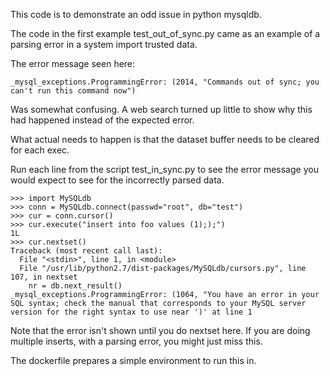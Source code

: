 This code is to demonstrate an odd issue in python mysqldb.

The code in the first example test_out_of_sync.py came as an example of a 
parsing error in a system import trusted data.

The error message seen here:

    _mysql_exceptions.ProgrammingError: (2014, "Commands out of sync; you can't run this command now")

Was somewhat confusing. A web search turned up little to show why this
 had happened instead of the expected error.

What actual needs to happen is that the dataset buffer needs to be cleared 
for each exec.  

Run each line from the script test_in_sync.py to see the error message you 
would expect to see for the incorrectly parsed data.

    >>> import MySQLdb
    >>> conn = MySQLdb.connect(passwd="root", db="test")
    >>> cur = conn.cursor()
    >>> cur.execute("insert into foo values (1););")
    1L
    >>> cur.nextset()
    Traceback (most recent call last):
      File "<stdin>", line 1, in <module>
      File "/usr/lib/python2.7/dist-packages/MySQLdb/cursors.py", line 107, in nextset
        nr = db.next_result()
    _mysql_exceptions.ProgrammingError: (1064, "You have an error in your SQL syntax; check the manual that corresponds to your MySQL server version for the right syntax to use near ')' at line 1

Note that the error isn't shown until you do nextset here. If you are doing multiple inserts, with a parsing error, you might just miss this.

The dockerfile prepares a simple environment to run this in.



